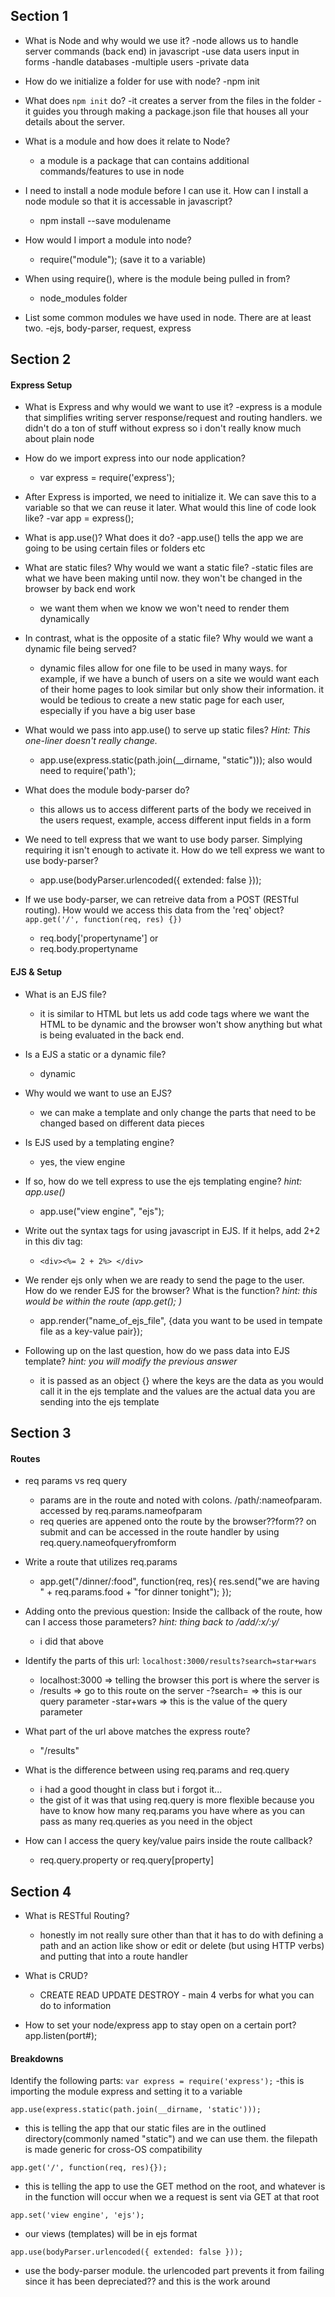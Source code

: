 ## Section 1

* What is Node and why would we use it?
    -node allows us to handle server commands (back end) in javascript
    -use data users input in forms
    -handle databases
    -multiple users
    -private data

* How do we initialize a folder for use with node?
    -npm init

* What does `npm init` do?
    -it creates a server from the files in the folder
    -it guides you through making a package.json file that houses all your details about the server.

* What is a module and how does it relate to Node?
    - a module is a package that can contains additional commands/features to use in node

* I need to install a node module before I can use it. How can I install a node module so that it is accessable in javascript?
    - npm install --save modulename

* How would I import a module into node?
    - require("module"); (save it to a variable)

* When using require(), where is the module being pulled in from?
  - node_modules folder

* List some common modules we have used in node. There are at least two.
  -ejs, body-parser, request, express

## Section 2

#### Express Setup
* What is Express and why would we want to use it?
  -express is a module that simplifies writing server response/request and routing handlers. we didn't do a ton of stuff without express so i don't really know much about plain node

* How do we import express into our node application?
  - var express = require('express');

* After Express is imported, we need to initialize it. We can save this to a variable so that we can reuse it later. What would this line of code look like?
    -var app = express();

* What is app.use()? What does it do?
    -app.use() tells the app we are going to be using certain files or folders etc

* What are static files? Why would we want a static file?
    -static files are what we have been making until now. they won't be changed in the browser by back end work
    - we want them when we know we won't need to render them dynamically

* In contrast, what is the opposite of a static file? Why would we want a dynamic file being served?
    - dynamic files allow for one file to be used in many ways. for example, if we have a bunch of users on a site we would want each of their home pages to look similar but only show their information. it would be tedious to create a new static page for each user, especially if you have a big user base

* What would we pass into app.use() to serve up static files? *Hint: This one-liner doesn't really change.*
  - app.use(express.static(path.join(__dirname, "static")));
      also would need to require('path');

* What does the module body-parser do?
    - this allows us to access different parts of the body we received in the users request, example, access different input fields in a form

* We need to tell express that we want to use body parser. Simplying requiring it isn't enough to activate it. How do we tell express we want to use body-parser?
    - app.use(bodyParser.urlencoded({ extended: false }));

* If we use body-parser, we can retreive data from a POST (RESTful routing). How would we access this data from the 'req' object? `app.get('/', function(req, res) {})`
    - req.body['propertyname'] or
    - req.body.propertyname


#### EJS & Setup
* What is an EJS file?
    - it is similar to HTML but lets us add code tags where we want the HTML to be dynamic and the browser won't show anything but what is being evaluated in the back end.

* Is a EJS a static or a dynamic file?
    - dynamic

* Why would we want to use an EJS?
    - we can make a template and only change the parts that need to be changed based on different data pieces

* Is EJS used by a templating engine?
    - yes, the view engine

* If so, how do we tell express to use the ejs templating engine? *hint: app.use()*
    - app.use("view engine", "ejs");

* Write out the syntax tags for using javascript in EJS. If it helps, add 2+2 in this div tag:
    - `<div><%= 2 + 2%> </div>`
* We render ejs only when we are ready to send the page to the user. How do we render EJS for the browser? What is the function? *hint: this would be within the route (app.get(); )*
    - app.render("name_of_ejs_file", {data you want to be used in tempate file as a key-value pair});

* Following up on the last question, how do we pass data into EJS template? *hint: you will modify the previous answer*
    - it is passed as an object {} where the keys are the data as you would call it in the ejs template and the values are the actual data you are sending into the ejs template

## Section 3

#### Routes
* req params vs req query
    - params are in the route and noted with colons. /path/:nameofparam. accessed by req.params.nameofparam
    - req queries are appened onto the route by the browser??form?? on submit and can be accessed in the route handler by using req.query.nameofqueryfromform

* Write a route that utilizes req.params
    - app.get("/dinner/:food", function(req, res){
        res.send("we are having " + req.params.food + "for dinner tonight");
    });

* Adding onto the previous question: Inside the callback of the route, how can I access those parameters? *hint: thing back to /add/:x/:y/*
    - i did that above

* Identify the parts of this url: `localhost:3000/results?search=star+wars`
    - localhost:3000
          => telling the browser this port is where the server is
    - /results
          => go to this route on the server
    -?search=
          => this is our query parameter
    -star+wars
          =>  this is the value of the query parameter

* What part of the url above matches the express route?
    - "/results"
* What is the difference between using req.params and req.query
    - i had a good thought in class but i forgot it...
    - the gist of it was that using req.query is more flexible because you have to know how many req.params you have where as you can pass as many req.queries as you need in the object

* How can I access the query key/value pairs inside the route callback?
    - req.query.property or req.query[property]


## Section 4

* What is RESTful Routing?
    - honestly im not really sure other than that it has to do with defining a path and an action like show or edit or delete (but using HTTP verbs) and putting that into a route handler

* What is CRUD?
    - CREATE READ UPDATE DESTROY - main 4 verbs for what you can do to information
* How to set your node/express app to stay open on a certain port?
    app.listen(port#);

#### Breakdowns
Identify the following parts:
`var express = require('express');`
  -this is importing the module express and setting it to a variable

`app.use(express.static(path.join(__dirname, 'static')));`
  - this is telling the app that our static files are in the outlined directory(commonly named "static") and we can use them. the filepath is made generic for cross-OS compatibility

`app.get('/', function(req, res){});`
  - this is telling the app to use the GET method on the root, and whatever is in the function will occur when we a request is sent via GET at that root

`app.set('view engine', 'ejs');`
  - our views (templates) will be in ejs format

`app.use(bodyParser.urlencoded({ extended: false }));`
  - use the body-parser module. the urlencoded part prevents it from failing since it has been depreciated?? and this is the work around

